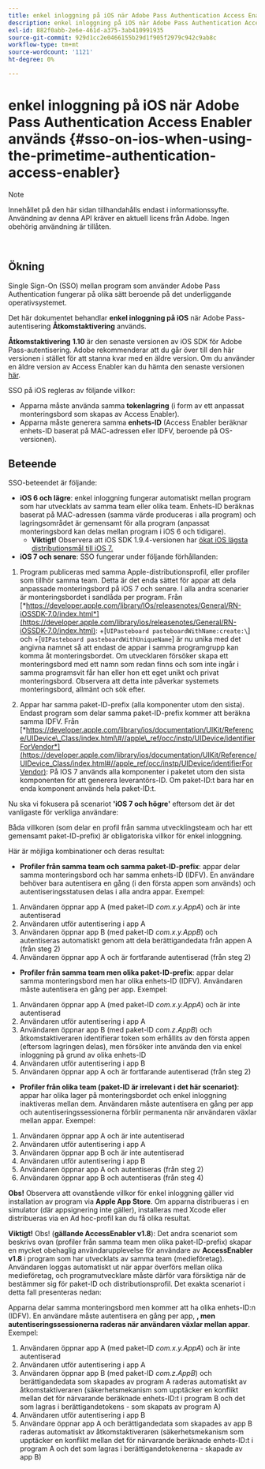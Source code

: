 ```yaml
---
title: enkel inloggning på iOS när Adobe Pass Authentication Access Enabler används
description: enkel inloggning på iOS när Adobe Pass Authentication Access Enabler används
exl-id: 882f0abb-2e6e-461d-a375-3ab410991935
source-git-commit: 929d1cc2e0466155b29d1f905f2979c942c9ab8c
workflow-type: tm+mt
source-wordcount: '1121'
ht-degree: 0%

---
```


# enkel inloggning på iOS när Adobe Pass Authentication Access Enabler används {#sso-on-ios-when-using-the-primetime-authentication-access-enabler}

>[!NOTE]
>
>Innehållet på den här sidan tillhandahålls endast i informationssyfte. Användning av denna API kräver en aktuell licens från Adobe. Ingen obehörig användning är tillåten.

</br>

## Ökning

Single Sign-On (SSO) mellan program som använder Adobe Pass Authentication fungerar på olika sätt beroende på det underliggande operativsystemet.

Det här dokumentet behandlar **enkel inloggning på iOS** när Adobe Pass-autentisering **Åtkomstaktivering** används.

**Åtkomstaktivering** **1.10** är den senaste versionen av iOS SDK för Adobe Pass-autentisering. Adobe rekommenderar att du går över till den här versionen i stället för att stanna kvar med en äldre version. Om du använder en äldre version av Access Enabler kan du hämta den senaste versionen [här](https://tve.zendesk.com/hc/en-us/articles/204963209-iOS-Native-AccessEnabler-Library).

SSO på iOS regleras av följande villkor:

- Apparna måste använda samma **tokenlagring** (i form av ett anpassat monteringsbord som skapas av Access Enabler).
- Apparna måste generera samma **enhets-ID** (Access Enabler beräknar enhets-ID baserat på MAC-adressen eller IDFV, beroende på OS-versionen).

## Beteende

SSO-beteendet är följande:

- **iOS 6 och lägre**: enkel inloggning fungerar automatiskt mellan program som har utvecklats av samma team eller olika team. Enhets-ID beräknas baserat på MAC-adressen (samma värde produceras i alla program) och lagringsområdet är gemensamt för alla program (anpassat monteringsbord kan delas mellan program i iOS 6 och tidigare).
   - **Viktigt!** Observera att iOS SDK 1.9.4-versionen har [ökat iOS lägsta distributionsmål till iOS 7.](https://tve.zendesk.com/hc/en-us/articles/204963209-iOS-Native-AccessEnabler-Library)
- **iOS 7 och senare**: SSO fungerar under följande förhållanden:

1. Program publiceras med samma Apple-distributionsprofil, eller profiler som tillhör samma team. Detta är det enda sättet för appar att dela anpassade monteringsbord på iOS 7 och senare. I alla andra scenarier är monteringsbordet i sandlåda per program. Från [*https://developer.apple.com/library/IOs/releasenotes/General/RN-iOSSDK-7.0/index.html*](https://developer.apple.com/library/ios/releasenotes/General/RN-iOSSDK-7.0/index.html): \+\[`UIPasteboard pasteboardWithName:create:\`] och +\[`UIPasteboard pasteboardWithUniqueName`\] är nu unika med det angivna namnet så att endast de appar i samma programgrupp kan komma åt monteringsbordet. Om utvecklaren försöker skapa ett monteringsbord med ett namn som redan finns och som inte ingår i samma programsvit får han eller hon ett eget unikt och privat monteringsbord. Observera att detta inte påverkar systemets monteringsbord, allmänt och sök efter.

1. Appar har samma paket-ID-prefix (alla komponenter utom den sista). Endast program som delar samma paket-ID-prefix kommer att beräkna samma IDFV. Från [*https://developer.apple.com/library/ios/documentation/UIKit/Reference/UIDevice\_Class/index.html\#//apple\_ref/occ/instp/UIDevice/identifierForVendor*](https://developer.apple.com/library/ios/documentation/UIKit/Reference/UIDevice_Class/index.html#//apple_ref/occ/instp/UIDevice/identifierForVendor): På IOS 7 används alla komponenter i paketet utom den sista komponenten för att generera leverantörs-ID. Om paket-ID:t bara har en enda komponent används hela paket-ID:t.

Nu ska vi fokusera på scenariot **&#39;iOS 7 och högre&#39;** eftersom det är det vanligaste för verkliga användare:

Båda villkoren (som delar en profil från samma utvecklingsteam och har ett gemensamt paket-ID-prefix) är obligatoriska villkor för enkel inloggning.

Här är möjliga kombinationer och deras resultat:

- **Profiler från samma team och samma paket-ID-prefix**: appar delar samma monteringsbord och har samma enhets-ID (IDFV). En användare behöver bara autentisera en gång (i den första appen som används) och autentiseringsstatusen delas i alla andra appar. Exempel:

1. Användaren öppnar app A (med paket-ID *com.x.y.AppA*) och är inte autentiserad
1. Användaren utför autentisering i app A
1. Användaren öppnar app B (med paket-ID *com.x.y.AppB*) och autentiseras automatiskt genom att dela berättigandedata från appen
A (från steg 2)
1. Användaren öppnar app A och är fortfarande autentiserad (från steg 2)



- **Profiler från samma team men olika paket-ID-prefix**: appar delar samma monteringsbord men har olika enhets-ID (IDFV). Användaren måste autentisera en gång per app. Exempel:

1. Användaren öppnar app A (med paket-ID *com.x.y.AppA*) och är inte autentiserad
1. Användaren utför autentisering i app A
1. Användaren öppnar app B (med paket-ID *com.z.AppB*) och åtkomstaktiveraren identifierar token som erhållits av den första appen (eftersom lagringen delas), men försöker inte använda den via enkel inloggning på grund av olika enhets-ID
1. Användaren utför autentisering i app B
1. Användaren öppnar app A och är fortfarande autentiserad (från steg 2)



- **Profiler från olika team (paket-ID är irrelevant i det här scenariot)**: appar har olika lager på monteringsbordet och enkel inloggning inaktiveras mellan dem. Användaren måste autentisera en gång per app och autentiseringssessionerna förblir permanenta när användaren växlar mellan appar. Exempel:


1. Användaren öppnar app A och är inte autentiserad
1. Användaren utför autentisering i app A
1. Användaren öppnar app B och är inte autentiserad
1. Användaren utför autentisering i app B
1. Användaren öppnar app A och autentiseras (från steg 2)
1. Användaren öppnar app B och autentiseras (från steg 4)

**Obs!** Observera att ovanstående villkor för enkel inloggning gäller vid installation av program via **Apple App Store**. Om apparna distribueras i en simulator (där appsignering inte gäller), installeras med Xcode eller distribueras via en Ad hoc-profil kan du få olika resultat.

**Viktigt!** Obs! (**gällande AccessEnabler v1.8**): Det andra scenariot som beskrivs ovan (profiler från samma team men olika paket-ID-prefix) skapar en mycket obehaglig användarupplevelse för användare av **AccessEnabler v1.8** i program som har utvecklats av samma team (medieföretag). Användaren loggas automatiskt ut när appar överförs mellan olika medieföretag, och programutvecklare måste därför vara försiktiga när de bestämmer sig för paket-ID och distributionsprofil. Det exakta scenariot i detta fall presenteras nedan:

Apparna delar samma monteringsbord men kommer att ha olika enhets-ID:n (IDFV). En användare måste autentisera en gång per app, **, men autentiseringssessionerna raderas när användaren växlar mellan appar**. Exempel:

1. Användaren öppnar app A (med paket-ID *com.x.y.AppA*) och är inte autentiserad
1. Användaren utför autentisering i app A
1. Användaren öppnar app B (med paket-ID *com.z.AppB*) och berättigandedata som skapades av program A raderas automatiskt av åtkomstaktiveraren (säkerhetsmekanism som upptäcker en konflikt mellan det för närvarande beräknade enhets-ID:t i program B och det som lagras i berättigandetokens - som skapats av program A)
1. Användaren utför autentisering i app B
1. Användare öppnar app A och berättigandedata som skapades av app B raderas automatiskt av åtkomstaktiveraren (säkerhetsmekanism som upptäcker en konflikt mellan det för närvarande beräknade enhets-ID:t i program A och det som lagras i berättigandetokenerna - skapade av app B)
